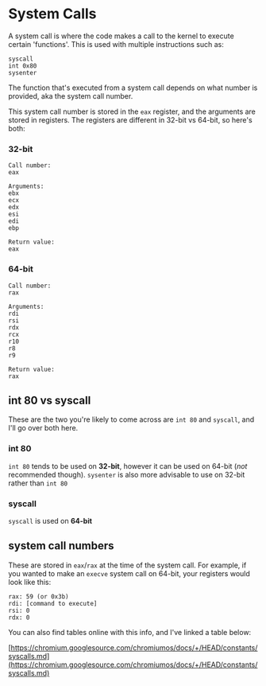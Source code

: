 # System Calls

A system call is where the code makes a call to the kernel to execute certain 'functions'. This is used with multiple instructions such as:

```text
syscall
int 0x80
sysenter
```

The function that's executed from a system call depends on what number is provided, aka the system call number.

This system call number is stored in the `eax` register, and the arguments are stored in registers. The registers are different in 32-bit vs 64-bit, so here's both:

### 32-bit

```text
Call number:
eax

Arguments:
ebx
ecx
edx
esi
edi
ebp

Return value:
eax
```

### 64-bit

```text
Call number:
rax

Arguments:
rdi
rsi
rdx
rcx
r10
r8
r9

Return value:
rax
```

## int 80 vs syscall

These are the two you're likely to come across are `int 80` and `syscall`, and I'll go over both here.

### int 80

`int 80` tends to be used on **32-bit**, however it can be used on 64-bit \(_not_ recommended though\). `sysenter` is also more advisable to use on 32-bit rather than `int 80`

### syscall

`syscall` is used on **64-bit**

## system call numbers

These are stored in `eax`/`rax` at the time of the system call. For example, if you wanted to make an `execve` system call on 64-bit, your registers would look like this:

```text
rax: 59 (or 0x3b)
rdi: [command to execute]
rsi: 0
rdx: 0
```

You can also find tables online with this info, and I've linked a table below:

[https://chromium.googlesource.com/chromiumos/docs/+/HEAD/constants/syscalls.md](https://chromium.googlesource.com/chromiumos/docs/+/HEAD/constants/syscalls.md)

